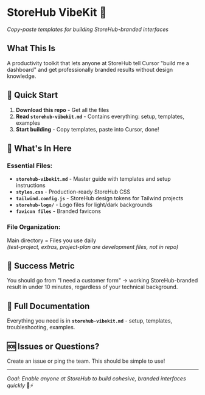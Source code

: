 # StoreHub VibeKit 🎨
*Copy-paste templates for building StoreHub-branded interfaces*

## What This Is
A productivity toolkit that lets anyone at StoreHub tell Cursor "build me a dashboard" and get professionally branded results without design knowledge.

## 🚀 Quick Start
1. **Download this repo** - Get all the files
2. **Read `storehub-vibekit.md`** - Contains everything: setup, templates, examples
3. **Start building** - Copy templates, paste into Cursor, done!

## 📁 What's In Here

### Essential Files:
- **`storehub-vibekit.md`** - Master guide with templates and setup instructions
- **`styles.css`** - Production-ready StoreHub CSS
- **`tailwind.config.js`** - StoreHub design tokens for Tailwind projects
- **`storehub-logo/`** - Logo files for light/dark backgrounds
- **`favicon files`** - Branded favicons

### File Organization:
Main directory = Files you use daily  
*(test-project, extras, project-plan are development files, not in repo)*

## 🎯 Success Metric
You should go from "I need a customer form" → working StoreHub-branded result in under 10 minutes, regardless of your technical background.

## 📖 Full Documentation
Everything you need is in **`storehub-vibekit.md`** - setup, templates, troubleshooting, examples.

## 🆘 Issues or Questions?
Create an issue or ping the team. This should be simple to use!

---
*Goal: Enable anyone at StoreHub to build cohesive, branded interfaces quickly* 🎨⚡